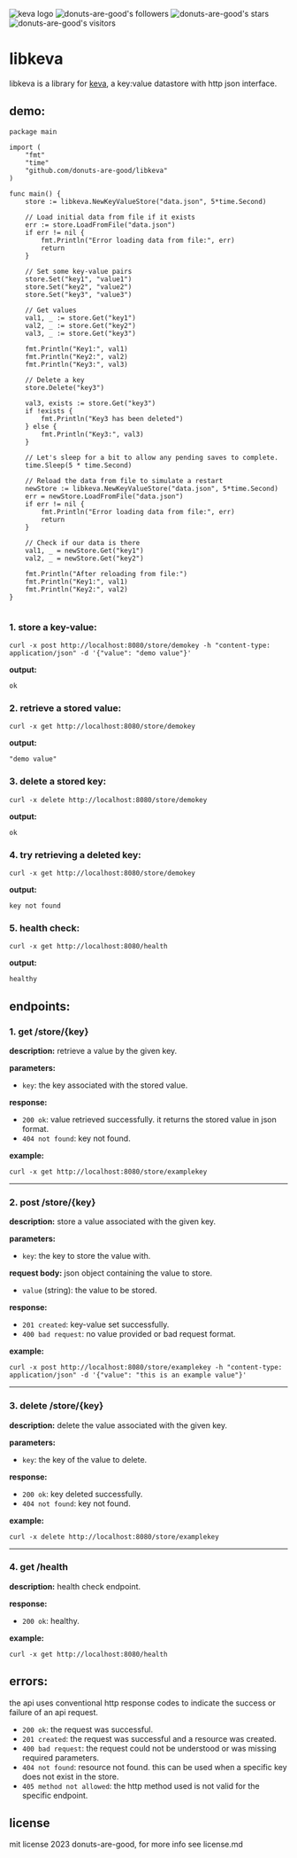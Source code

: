 ![keva logo](https://github.com/donuts-are-good/libkeva/assets/96031819/d14235af-14cf-46fc-8d74-1da8d1c521e6)
![donuts-are-good's followers](https://img.shields.io/github/followers/donuts-are-good?&color=555&style=for-the-badge&label=followers) ![donuts-are-good's stars](https://img.shields.io/github/stars/donuts-are-good?affiliations=OWNER%2CCOLLABORATOR&color=555&style=for-the-badge) ![donuts-are-good's visitors](https://komarev.com/ghpvc/?username=donuts-are-good&color=555555&style=for-the-badge&label=visitors)
# libkeva

libkeva is a library for [keva](https://github.com/donuts-are-good/keva), a key:value datastore with http json interface.

## demo:

```
package main

import (
	"fmt"
	"time"
	"github.com/donuts-are-good/libkeva"
)

func main() {
	store := libkeva.NewKeyValueStore("data.json", 5*time.Second)

	// Load initial data from file if it exists
	err := store.LoadFromFile("data.json")
	if err != nil {
		fmt.Println("Error loading data from file:", err)
		return
	}

	// Set some key-value pairs
	store.Set("key1", "value1")
	store.Set("key2", "value2")
	store.Set("key3", "value3")

	// Get values
	val1, _ := store.Get("key1")
	val2, _ := store.Get("key2")
	val3, _ := store.Get("key3")

	fmt.Println("Key1:", val1)
	fmt.Println("Key2:", val2)
	fmt.Println("Key3:", val3)

	// Delete a key
	store.Delete("key3")

	val3, exists := store.Get("key3")
	if !exists {
		fmt.Println("Key3 has been deleted")
	} else {
		fmt.Println("Key3:", val3)
	}

	// Let's sleep for a bit to allow any pending saves to complete.
	time.Sleep(5 * time.Second)

	// Reload the data from file to simulate a restart
	newStore := libkeva.NewKeyValueStore("data.json", 5*time.Second)
	err = newStore.LoadFromFile("data.json")
	if err != nil {
		fmt.Println("Error loading data from file:", err)
		return
	}

	// Check if our data is there
	val1, _ = newStore.Get("key1")
	val2, _ = newStore.Get("key2")

	fmt.Println("After reloading from file:")
	fmt.Println("Key1:", val1)
	fmt.Println("Key2:", val2)
}


```


### 1. store a key-value:



`curl -x post http://localhost:8080/store/demokey -h "content-type: application/json" -d '{"value": "demo value"}'`

**output:**

`ok`

### 2. retrieve a stored value:



`curl -x get http://localhost:8080/store/demokey`

**output:**



`"demo value"`

### 3. delete a stored key:



`curl -x delete http://localhost:8080/store/demokey`

**output:**

`ok`

### 4. try retrieving a deleted key:



`curl -x get http://localhost:8080/store/demokey`

**output:**


`key not found`

### 5. health check:



`curl -x get http://localhost:8080/health`

**output:**

`healthy`

## endpoints:

### 1. get /store/{key}

**description:** retrieve a value by the given key.

**parameters:**

- `key`: the key associated with the stored value.

**response:**

- `200 ok`: value retrieved successfully. it returns the stored value in json format.
- `404 not found`: key not found.

**example:**



`curl -x get http://localhost:8080/store/examplekey`

---

### 2. post /store/{key}

**description:** store a value associated with the given key.

**parameters:**

- `key`: the key to store the value with.

**request body:** json object containing the value to store.

- `value` (string): the value to be stored.

**response:**

- `201 created`: key-value set successfully.
- `400 bad request`: no value provided or bad request format.

**example:**



`curl -x post http://localhost:8080/store/examplekey -h "content-type: application/json" -d '{"value": "this is an example value"}'`

---

### 3. delete /store/{key}

**description:** delete the value associated with the given key.

**parameters:**

- `key`: the key of the value to delete.

**response:**

- `200 ok`: key deleted successfully.
- `404 not found`: key not found.

**example:**



`curl -x delete http://localhost:8080/store/examplekey`

---

### 4. get /health

**description:** health check endpoint.

**response:**

- `200 ok`: healthy.

**example:**



`curl -x get http://localhost:8080/health`

## errors:

the api uses conventional http response codes to indicate the success or failure of an api request.

- `200 ok`: the request was successful.
- `201 created`: the request was successful and a resource was created.
- `400 bad request`: the request could not be understood or was missing required parameters.
- `404 not found`: resource not found. this can be used when a specific key does not exist in the store.
- `405 method not allowed`: the http method used is not valid for the specific endpoint.

## license

mit license 2023 donuts-are-good, for more info see license.md
